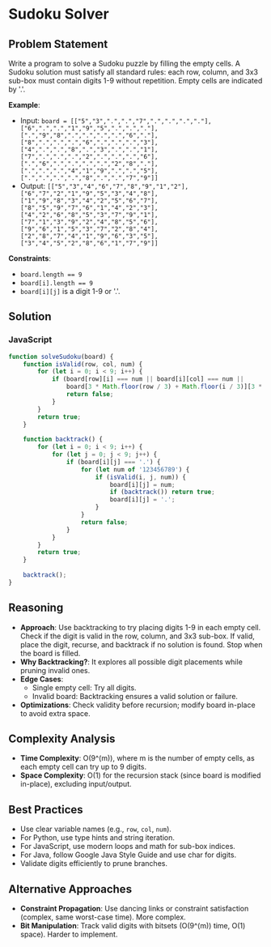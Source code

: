 # Sudoku Solver

## Problem Statement
Write a program to solve a Sudoku puzzle by filling the empty cells. A Sudoku solution must satisfy all standard rules: each row, column, and 3x3 sub-box must contain digits 1-9 without repetition. Empty cells are indicated by '.'.

**Example**:
- Input: `board = [["5","3",".",".","7",".",".",".","."],["6",".",".","1","9","5",".",".","."],[".","9","8",".",".",".",".","6","."],["8",".",".",".","6",".",".",".","3"],["4",".",".","8",".","3",".",".","1"],["7",".",".",".","2",".",".",".","6"],[".","6",".",".",".",".","2","8","."],[".",".",".","4","1","9",".",".","5"],[".",".",".",".","8",".",".","7","9"]]`
- Output: `[["5","3","4","6","7","8","9","1","2"],["6","7","2","1","9","5","3","4","8"],["1","9","8","3","4","2","5","6","7"],["8","5","9","7","6","1","4","2","3"],["4","2","6","8","5","3","7","9","1"],["7","1","3","9","2","4","8","5","6"],["9","6","1","5","3","7","2","8","4"],["2","8","7","4","1","9","6","3","5"],["3","4","5","2","8","6","1","7","9"]]`

**Constraints**:
- `board.length == 9`
- `board[i].length == 9`
- `board[i][j]` is a digit 1-9 or '.'.

## Solution

### JavaScript
```javascript
function solveSudoku(board) {
    function isValid(row, col, num) {
        for (let i = 0; i < 9; i++) {
            if (board[row][i] === num || board[i][col] === num || 
                board[3 * Math.floor(row / 3) + Math.floor(i / 3)][3 * Math.floor(col / 3) + i % 3] === num) {
                return false;
            }
        }
        return true;
    }
    
    function backtrack() {
        for (let i = 0; i < 9; i++) {
            for (let j = 0; j < 9; j++) {
                if (board[i][j] === '.') {
                    for (let num of '123456789') {
                        if (isValid(i, j, num)) {
                            board[i][j] = num;
                            if (backtrack()) return true;
                            board[i][j] = '.';
                        }
                    }
                    return false;
                }
            }
        }
        return true;
    }
    
    backtrack();
}
```

## Reasoning
- **Approach**: Use backtracking to try placing digits 1-9 in each empty cell. Check if the digit is valid in the row, column, and 3x3 sub-box. If valid, place the digit, recurse, and backtrack if no solution is found. Stop when the board is filled.
- **Why Backtracking?**: It explores all possible digit placements while pruning invalid ones.
- **Edge Cases**:
  - Single empty cell: Try all digits.
  - Invalid board: Backtracking ensures a valid solution or failure.
- **Optimizations**: Check validity before recursion; modify board in-place to avoid extra space.

## Complexity Analysis
- **Time Complexity**: O(9^(m)), where m is the number of empty cells, as each empty cell can try up to 9 digits.
- **Space Complexity**: O(1) for the recursion stack (since board is modified in-place), excluding input/output.

## Best Practices
- Use clear variable names (e.g., `row`, `col`, `num`).
- For Python, use type hints and string iteration.
- For JavaScript, use modern loops and math for sub-box indices.
- For Java, follow Google Java Style Guide and use char for digits.
- Validate digits efficiently to prune branches.

## Alternative Approaches
- **Constraint Propagation**: Use dancing links or constraint satisfaction (complex, same worst-case time). More complex.
- **Bit Manipulation**: Track valid digits with bitsets (O(9^(m)) time, O(1) space). Harder to implement.